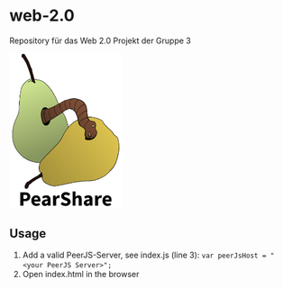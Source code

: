 # web-2.0  
Repository für das Web 2.0 Projekt der Gruppe 3

<img src="logo.png" alt="drawing" width="200"/>

## Usage

1. Add a valid PeerJS-Server, see index.js (line 3): ```var peerJsHost = "<your PeerJS Server>";```
2. Open index.html in the browser
